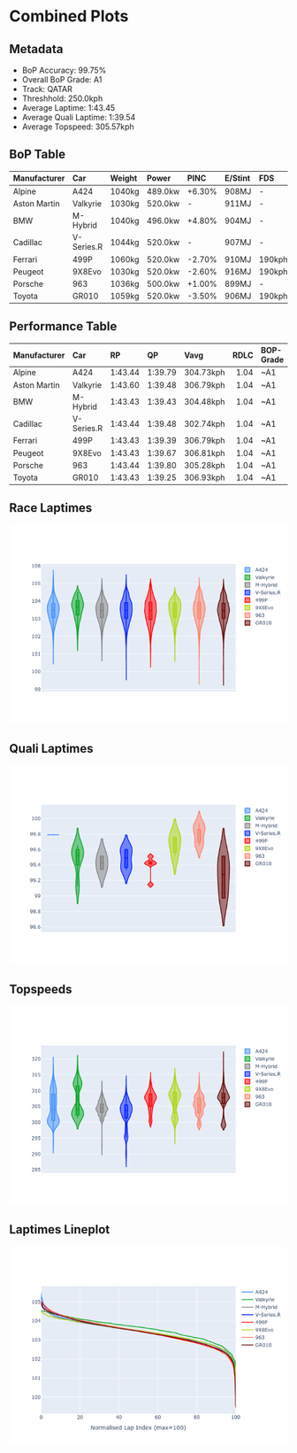# Combined Plots

## Metadata

- BoP Accuracy: 99.75%
- Overall BoP Grade: A1
- Track: QATAR
- Threshhold: 250.0kph
- Average Laptime: 1:43.45
- Average Quali Laptime: 1:39.54
- Average Topspeed: 305.57kph

## BoP Table
| Manufacturer   | Car        | Weight   | Power   | PINC   | E/Stint   | FDS    | RDP    | QDP    | TDP    |
|:---------------|:-----------|:---------|:--------|:-------|:----------|:-------|:-------|:-------|:-------|
| Alpine         | A424       | 1040kg   | 489.0kw | +6.30% | 908MJ     | -      | 51.64% | 59.31% | 26.80% |
| Aston Martin   | Valkyrie   | 1030kg   | 520.0kw | -      | 911MJ     | -      | 53.50% | 53.33% | 21.51% |
| BMW            | M-Hybrid   | 1040kg   | 496.0kw | +4.80% | 904MJ     | -      | 52.89% | 56.22% | 33.41% |
| Cadillac       | V-Series.R | 1044kg   | 520.0kw | -      | 907MJ     | -      | 48.63% | 60.80% | 19.01% |
| Ferrari        | 499P       | 1060kg   | 520.0kw | -2.70% | 910MJ     | 190kph | 51.38% | 44.98% | 9.83%  |
| Peugeot        | 9X8Evo     | 1030kg   | 520.0kw | -2.60% | 916MJ     | 190kph | 48.87% | 52.78% | 15.41% |
| Porsche        | 963        | 1036kg   | 500.0kw | +1.00% | 899MJ     | -      | 50.70% | 44.30% | 29.51% |
| Toyota         | GR010      | 1059kg   | 520.0kw | -3.50% | 906MJ     | 190kph | 51.09% | 52.71% | 11.46% |

## Performance Table
| Manufacturer   | Car        | RP      | QP      | Vavg      |   RDLC | BOP-Grade   | Match   |
|:---------------|:-----------|:--------|:--------|:----------|-------:|:------------|:--------|
| Alpine         | A424       | 1:43.44 | 1:39.79 | 304.73kph |   1.04 | ~A1         | 98.99%  |
| Aston Martin   | Valkyrie   | 1:43.60 | 1:39.48 | 306.79kph |   1.04 | ~A1         | 100.00% |
| BMW            | M-Hybrid   | 1:43.43 | 1:39.43 | 304.48kph |   1.04 | ~A1         | 99.91%  |
| Cadillac       | V-Series.R | 1:43.44 | 1:39.48 | 302.74kph |   1.04 | ~A1         | 99.68%  |
| Ferrari        | 499P       | 1:43.43 | 1:39.39 | 306.79kph |   1.04 | ~A1         | 99.82%  |
| Peugeot        | 9X8Evo     | 1:43.43 | 1:39.67 | 306.81kph |   1.04 | ~A1         | 100.00% |
| Porsche        | 963        | 1:43.44 | 1:39.80 | 305.28kph |   1.04 | ~A1         | 99.85%  |
| Toyota         | GR010      | 1:43.43 | 1:39.25 | 306.93kph |   1.04 | ~A1         | 99.76%  |

## Race Laptimes
![Race Laptimes](images/race_violin.png)

## Quali Laptimes
![Quali Laptimes](images/quali_violin.png)

## Topspeeds
![Topspeeds](images/topspeed_violin.png)

## Laptimes Lineplot
![Laptimes Lineplot](images/laptime_line.png)

